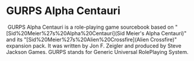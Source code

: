 # GURPS Alpha Centauri

﻿
GURPS Alpha Centauri is a role-playing game sourcebook based on "[Sid%20Meier%27s%20Alpha%20Centauri](Sid Meier's Alpha Centauri)" and its "[Sid%20Meier%27s%20Alien%20Crossfire](Alien Crossfire)" expansion pack. It was written by Jon F. Zeigler and produced by Steve Jackson Games.
GURPS stands for Generic Universal RolePlaying System.